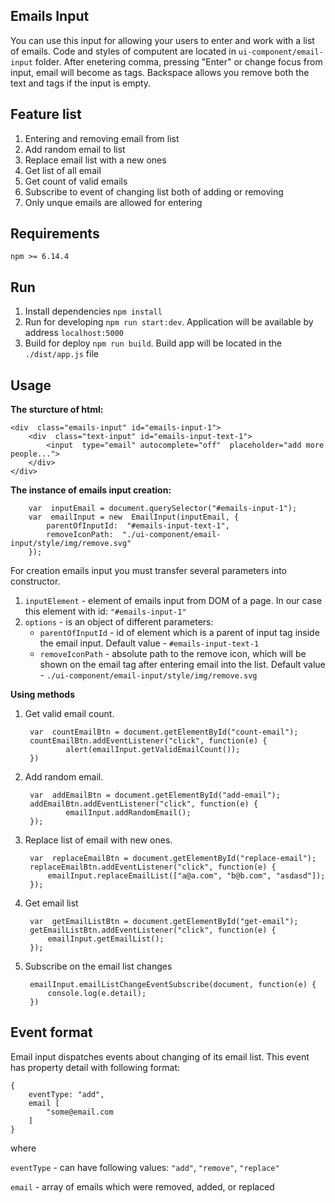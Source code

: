 ## Emails Input

You can use this input for allowing your users to enter and work with a list of emails. Code and styles of computent are located in `ui-component/email-input` folder. After enetering comma, pressing "Enter" or change focus from input, email will become as tags. Backspace allows you remove both the text and tags if the input is empty.

 ## Feature list
1. Entering and removing email from list
2. Add random email to list
3. Replace email list with a new ones
4. Get list of all email
5. Get count of valid emails
6. Subscribe to event of changing list both of adding or removing
7. Only unque emails are allowed for entering

## Requirements
`npm >= 6.14.4`    

## Run

1. Install dependencies `npm install`
2. Run for developing `npm run start:dev`. Application will be available by address `localhost:5000`
3. Build for deploy `npm run build`. Build app will be located in the `./dist/app.js` file

## Usage
**The sturcture of html:**

	<div  class="emails-input" id="emails-input-1">
		<div  class="text-input" id="emails-input-text-1">
			<input  type="email" autocomplete="off"  placeholder="add more people...">
		</div>
	</div>

**The instance of emails input creation:**

		var  inputEmail = document.querySelector("#emails-input-1");
		var  emailInput = new  EmailInput(inputEmail, {
			parentOfInputId:  "#emails-input-text-1",
			removeIconPath:  "./ui-component/email-input/style/img/remove.svg"
		});
	
For creation emails input you must transfer several parameters into constructor.
1. `inputElement` - element of emails input from DOM of a page. In our case this element with id: `"#emails-input-1"`
2. `options` - is an object of different parameters:
	* `parentOfInputId` - id of element which is a parent of input tag inside the email input. Default value - `#emails-input-text-1`
	* `removeIconPath`	- absolute path to the remove icon, which will be shown on the email tag after entering email into the list. Default value - `./ui-component/email-input/style/img/remove.svg` 

**Using methods**
1. Get valid email count.
			
        var  countEmailBtn = document.getElementById("count-email");
        countEmailBtn.addEventListener("click", function(e) {
                alert(emailInput.getValidEmailCount());
        })	
2. Add random email.
			
        var  addEmailBtn = document.getElementById("add-email");
        addEmailBtn.addEventListener("click", function(e) {
                emailInput.addRandomEmail();
        });
3. Replace list of email with new ones.
		
        var  replaceEmailBtn = document.getElementById("replace-email");
        replaceEmailBtn.addEventListener("click", function(e) {
            emailInput.replaceEmailList(["a@a.com", "b@b.com", "asdasd"]);
        });
4. Get email list
			
        var  getEmailListBtn = document.getElementById("get-email");
        getEmailListBtn.addEventListener("click", function(e) {
            emailInput.getEmailList();
        });
5. Subscribe on the email list changes
	
        emailInput.emailListChangeEventSubscribe(document, function(e) {
            console.log(e.detail);
        })
        
## Event format
Email input dispatches events about changing of its email list. 
This event has property detail with following format:
    
    {
        eventType: "add",
        email [
            "some@email.com
        ]
    }
where

`eventType` - can have following values: `"add"`, `"remove"`, `"replace"`

`email` - array of emails which were removed, added, or replaced 